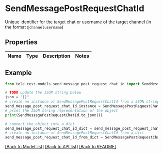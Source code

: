 # SendMessagePostRequestChatId

Unique identifier for the target chat or username of the target channel (in the format `@channelusername`)

## Properties

Name | Type | Description | Notes
------------ | ------------- | ------------- | -------------

## Example

```python
from tele_rest.models.send_message_post_request_chat_id import SendMessagePostRequestChatId

# TODO update the JSON string below
json = "{}"
# create an instance of SendMessagePostRequestChatId from a JSON string
send_message_post_request_chat_id_instance = SendMessagePostRequestChatId.from_json(json)
# print the JSON string representation of the object
print(SendMessagePostRequestChatId.to_json())

# convert the object into a dict
send_message_post_request_chat_id_dict = send_message_post_request_chat_id_instance.to_dict()
# create an instance of SendMessagePostRequestChatId from a dict
send_message_post_request_chat_id_from_dict = SendMessagePostRequestChatId.from_dict(send_message_post_request_chat_id_dict)
```
[[Back to Model list]](../README.md#documentation-for-models) [[Back to API list]](../README.md#documentation-for-api-endpoints) [[Back to README]](../README.md)



